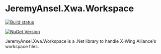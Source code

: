# JeremyAnsel.Xwa.Workspace

[![Build status](https://ci.appveyor.com/api/projects/status/r9s6cgcly7wr91lr/branch/main?svg=true)](https://ci.appveyor.com/project/JeremyAnsel/jeremyansel-xwa-workspace/branch/main)

[![NuGet Version](https://buildstats.info/nuget/JeremyAnsel.Xwa.Workspace)](https://www.nuget.org/packages/JeremyAnsel.Xwa.Workspace)

JeremyAnsel.Xwa.Workspace is a .Net library to handle X-Wing Alliance's workspace files.
